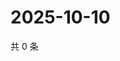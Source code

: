 # 2025-10-10

共 0 条

<!-- BEGIN ZHIHUQUESTIONS -->
<!-- 最后更新时间 Fri Oct 10 2025 14:17:37 GMT+0800 (China Standard Time) -->

<!-- END ZHIHUQUESTIONS -->
